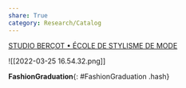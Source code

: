 ```yaml
---
share: True
category: Research/Catalog
---
```

[STUDIO BERÇOT • ÉCOLE DE STYLISME DE MODE](https://www.studio-bercot.com/)

![[2022-03-25 16.54.32.png]]

**FashionGraduation**{: #FashionGraduation .hash}  
